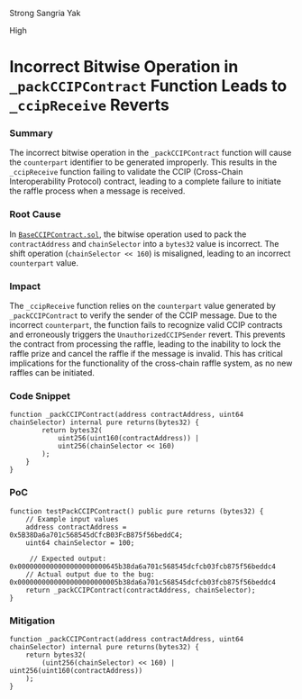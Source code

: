 Strong Sangria Yak

High

# Incorrect Bitwise Operation in `_packCCIPContract` Function Leads to `_ccipReceive` Reverts

### Summary

The incorrect bitwise operation in the `_packCCIPContract` function will cause the `counterpart` identifier to be generated improperly. This results in the `_ccipReceive` function failing to validate the CCIP (Cross-Chain Interoperability Protocol) contract, leading to a complete failure to initiate the raffle process when a message is received.

### Root Cause

In [`BaseCCIPContract.sol`](https://github.com/sherlock-audit/2024-08-winnables-raffles/blob/main/public-contracts/contracts/BaseCCIPContract.sol#L40C1-L46C2), the bitwise operation used to pack the `contractAddress` and `chainSelector` into a `bytes32` value is incorrect. The shift operation (`chainSelector << 160`) is misaligned, leading to an incorrect `counterpart` value.



### Impact

The `_ccipReceive` function relies on the `counterpart` value generated by `_packCCIPContract` to verify the sender of the CCIP message. Due to the incorrect `counterpart`, the function fails to recognize valid CCIP contracts and erroneously triggers the `UnauthorizedCCIPSender` revert. This prevents the contract from processing the raffle, leading to the inability to lock the raffle prize and cancel the raffle if the message is invalid. This has critical implications for the functionality of the cross-chain raffle system, as no new raffles can be initiated.

### Code Snippet

```solidity
function _packCCIPContract(address contractAddress, uint64 chainSelector) internal pure returns(bytes32) {
        return bytes32(
            uint256(uint160(contractAddress)) |
            uint256(chainSelector << 160)
        );
    }
}
```

### PoC

```solidity
function testPackCCIPContract() public pure returns (bytes32) {
    // Example input values
    address contractAddress = 0x5B38Da6a701c568545dCfcB03FcB875f56beddC4;
    uint64 chainSelector = 100;

     // Expected output:             0x0000000000000000000000645b38da6a701c568545dcfcb03fcb875f56beddc4
    // Actual output due to the bug: 0x0000000000000000000000005b38da6a701c568545dcfcb03fcb875f56beddc4
    return _packCCIPContract(contractAddress, chainSelector);
}

```


### Mitigation

```solidity
function _packCCIPContract(address contractAddress, uint64 chainSelector) internal pure returns(bytes32) {
    return bytes32(
        (uint256(chainSelector) << 160) | uint256(uint160(contractAddress))
    );
}
```
